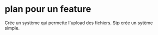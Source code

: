 # plan pour un feature

Crée un système qui permette l'upload des fichiers. Stp crée un sytème simple.

